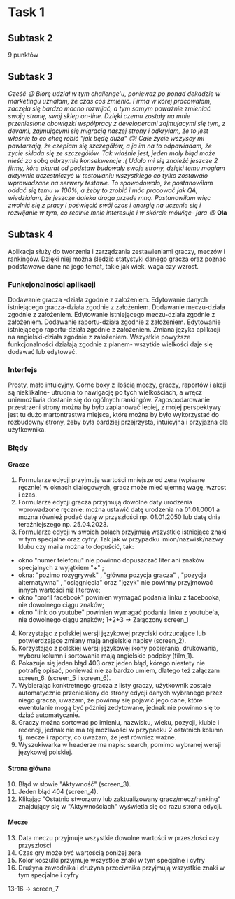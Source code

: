 # Task 1
## Subtask 2
9 punktów
## Subtask 3
*Cześć :smiley: Biorę udział w tym challenge'u, ponieważ po ponad dekadzie w marketingu uznałam, że czas coś zmienić. Firma w kórej pracowałam, zaczęła się bardzo mocno rozwijać, a tym samym poważnie zmieniać swoją stronę, swój sklep on-line. Dzięki czemu zostały na mnie przeniesione obowiązki współpracy z developerami zajmujacymi się tym, z devami, zajmującymi się migracją naszej strony i odkryłam, że to jest właśnie to co chcę robić "jak będę duża" :upside_down_face:! Całe życie wszyscy mi powtarzają, że czepiam się szczegółów, a ja im na to odpowiadam, że życie składa się ze szczegółów. Tak właśnie jest, jeden mały błąd może nieść za sobą olbrzymie konsekwencje :( Udało mi się znaleźć jeszcze 2 firmy, kóre akurat od podstaw budowały swoje strony, dzięki temu mogłam aktywnie uczestniczyć w testowaniu wszystkiego co tylko zostawało wprowadzane na serwery testowe. To spowodowało, że postanowiłam oddać się temu w 100%, a żeby to zrobić i móc pracować jak QA, wiedziałam, że jeszcze daleka droga przede mną. Postanowiłam więc zwolnić się z pracy i poświęcić swój czas i energię na uczenie się i rozwijanie w tym, co realnie mnie interesuje i w skórcie mówiąc- jara :satisfied:*
**Ola**
## Subtask 4 
Aplikacja służy do tworzenia i zarządzania zestawieniami graczy, meczów i rankingów. Dzięki niej można śledzić statystyki danego gracza oraz poznać podstawowe dane na jego temat, takie jak wiek, waga czy wzrost.
### Funkcjonalności aplikacji
Dodawanie gracza -działa zgodnie z założeniem.
Edytowanie danych istniejącego gracza-działa zgodnie z założeniem.
Dodawanie meczu-działa zgodnie z założeniem.
Edytowanie istniejącego meczu-działa zgodnie z założeniem.
Dodawanie raportu-działa zgodnie z założeniem.
Edytowanie istniejącego raportu-działa zgodnie z założeniem.
Zmiana języka aplikacji na angielski-działa zgodnie z założeniem.
Wszystkie powyższe funkcjonalności działają zgodnie z planem- wszytkie wielkości daje się dodawać lub edytować.
### Interfejs
Prosty, mało intuicyjny. Górne boxy z ilością meczy, graczy, raportów i akcji są nieklikalne- utrudnia to nawigację po tych wielkościach, a wręcz uniemożliwia dostanie się do ogólnych rankingów. Zagospodarowanie przestrzeni strony można by było zaplanować lepiej, z mojej perspektywy jest tu dużo martontrastwa miejsca, które można by było wykorzystać do rozbudowny strony, żeby była bardziej przejrzysta, intuicyjna i przyjazna dla użytkownika.
### Błędy
#### Gracze
1. Formularze edycji przyjmują wartości mniejsze od zera (wpisane ręcznie) w oknach dialogowych, gracz może mieć ujemną wagę, wzrost i czas.
2. Formularze edycji gracza przyjmują dowolne daty urodzenia wprowadzone ręcznie: można ustawić datę urodzenia na 01.01.0001 a można również podać datę w przyszłości np. 01.01.2050 lub datę dnia teraźniejszego np. 25.04.2023.
3. Formularze edycji w swoich polach przyjmują wszystkie istniejące znaki w tym specjalne oraz cyfry. Tak jak w przypadku imion/nazwisk/nazwy klubu czy maila można to dopuścić, tak:
- okno "numer telefonu" nie powinno dopuszczać liter ani znaków specjalnych z wyjątkiem "+" ;
- okna: "pozimo rozygrywek" , "główna pozycja gracza" , "pozycja alternatywna" , "osiągnięcia" oraz "język" nie powinny przyjmować innych wartości niż literowe;
- okno "profil facebook" powinien wymagać podania linku z facebooka, nie dowolnego ciągu znaków;
- okno "link do youtube" powinien wymagać podania linku z youtube'a, nie dowolnego ciągu znaków;
1+2+3 -> Załączony screen_1
4. Korzystając z polskiej wersji językowej przyciski odrzucające lub potwierdzające zmiany mają angielskie napisy (screen_2).
5. Korzystając z polskiej wersji językowej ikony pobierania, drukowania, wyboru kolumn i sortowania mają angielskie podpisy (film_1). 
6. Pokazuje się jeden błąd 403 oraz jeden błąd, kórego niestety nie potrafię opisać, ponieważ nie za bardzo umiem, dlatego też załączam screen_6. (screen_5 i screen_6).
7. Wybierając konktretnego gracza z listy graczy, użytkownik zostaje automatycznie przeniesiony do strony edycji danych wybranego przez niego gracza, uważam, że powinny się pojawić jego dane, które ewentulanie mogą być później zedytowane, jednak nie powinno się to dziać automatycznie.
8. Graczy można sortować po imieniu, nazwisku, wieku, pozycji, klubie i recencji, jednak nie ma tej możliwości w przypadku 2 ostatnich kolumn tj. mecze i raporty, co uważam, że jest również ważne.
9. Wyszukiwarka w headerze ma napis: search, pomimo wybranej wersji językowej polskiej.
#### Strona główna
10. Błąd w słowie "Aktywność" (screen_3).
11. Jeden błąd 404 (screen_4).
12. Klikając "Ostatnio stworzony lub zaktualizowany gracz/mecz/ranking" znajdujący się w "Aktywnościach" wyświetla się od razu strona edycji.
#### Mecze
13. Data meczu przyjmuje wszystkie dowolne wartości w przeszłości czy przyszłości
14. Czas gry może być wartością poniżej zera
15. Kolor koszulki przyjmuje wszystkie znaki w tym specjalne i cyfry
16. Drużyna zawodnika i drużyna przeciwnika przyjmują wszystkie znaki w tym specjalne i cyfry

13-16 -> screen_7

